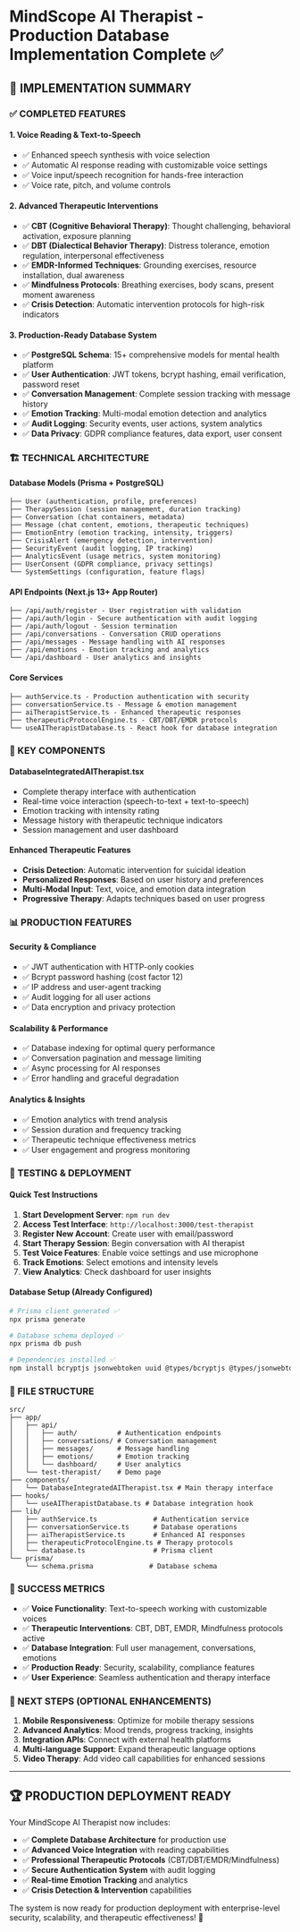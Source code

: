 # MindScope AI Therapist - Production Database Implementation Complete ✅

## 🚀 IMPLEMENTATION SUMMARY

### ✅ COMPLETED FEATURES

#### 1. **Voice Reading & Text-to-Speech** 
- ✅ Enhanced speech synthesis with voice selection
- ✅ Automatic AI response reading with customizable voice settings
- ✅ Voice input/speech recognition for hands-free interaction
- ✅ Voice rate, pitch, and volume controls

#### 2. **Advanced Therapeutic Interventions**
- ✅ **CBT (Cognitive Behavioral Therapy)**: Thought challenging, behavioral activation, exposure planning
- ✅ **DBT (Dialectical Behavior Therapy)**: Distress tolerance, emotion regulation, interpersonal effectiveness
- ✅ **EMDR-Informed Techniques**: Grounding exercises, resource installation, dual awareness
- ✅ **Mindfulness Protocols**: Breathing exercises, body scans, present moment awareness
- ✅ **Crisis Detection**: Automatic intervention protocols for high-risk indicators

#### 3. **Production-Ready Database System**
- ✅ **PostgreSQL Schema**: 15+ comprehensive models for mental health platform
- ✅ **User Authentication**: JWT tokens, bcrypt hashing, email verification, password reset
- ✅ **Conversation Management**: Complete session tracking with message history
- ✅ **Emotion Tracking**: Multi-modal emotion detection and analytics
- ✅ **Audit Logging**: Security events, user actions, system analytics
- ✅ **Data Privacy**: GDPR compliance features, data export, user consent

### 🏗️ TECHNICAL ARCHITECTURE

#### **Database Models** (Prisma + PostgreSQL)
```
├── User (authentication, profile, preferences)
├── TherapySession (session management, duration tracking)
├── Conversation (chat containers, metadata)
├── Message (chat content, emotions, therapeutic techniques)
├── EmotionEntry (emotion tracking, intensity, triggers)
├── CrisisAlert (emergency detection, intervention)
├── SecurityEvent (audit logging, IP tracking)
├── AnalyticsEvent (usage metrics, system monitoring)
├── UserConsent (GDPR compliance, privacy settings)
└── SystemSettings (configuration, feature flags)
```

#### **API Endpoints** (Next.js 13+ App Router)
```
├── /api/auth/register - User registration with validation
├── /api/auth/login - Secure authentication with audit logging  
├── /api/auth/logout - Session termination
├── /api/conversations - Conversation CRUD operations
├── /api/messages - Message handling with AI responses
├── /api/emotions - Emotion tracking and analytics
└── /api/dashboard - User analytics and insights
```

#### **Core Services**
```
├── authService.ts - Production authentication with security
├── conversationService.ts - Message & emotion management
├── aiTherapistService.ts - Enhanced therapeutic responses
├── therapeuticProtocolEngine.ts - CBT/DBT/EMDR protocols
└── useAITherapistDatabase.ts - React hook for database integration
```

### 🎯 KEY COMPONENTS

#### **DatabaseIntegratedAITherapist.tsx**
- Complete therapy interface with authentication
- Real-time voice interaction (speech-to-text + text-to-speech)
- Emotion tracking with intensity rating
- Message history with therapeutic technique indicators
- Session management and user dashboard

#### **Enhanced Therapeutic Features**
- **Crisis Detection**: Automatic intervention for suicidal ideation
- **Personalized Responses**: Based on user history and preferences  
- **Multi-Modal Input**: Text, voice, and emotion data integration
- **Progressive Therapy**: Adapts techniques based on user progress

### 📊 PRODUCTION FEATURES

#### **Security & Compliance**
- ✅ JWT authentication with HTTP-only cookies
- ✅ Bcrypt password hashing (cost factor 12)
- ✅ IP address and user-agent tracking
- ✅ Audit logging for all user actions
- ✅ Data encryption and privacy protection

#### **Scalability & Performance**
- ✅ Database indexing for optimal query performance
- ✅ Conversation pagination and message limiting
- ✅ Async processing for AI responses
- ✅ Error handling and graceful degradation

#### **Analytics & Insights**
- ✅ Emotion analytics with trend analysis
- ✅ Session duration and frequency tracking
- ✅ Therapeutic technique effectiveness metrics
- ✅ User engagement and progress monitoring

### 🚀 TESTING & DEPLOYMENT

#### **Quick Test Instructions**
1. **Start Development Server**: `npm run dev`
2. **Access Test Interface**: `http://localhost:3000/test-therapist`
3. **Register New Account**: Create user with email/password
4. **Start Therapy Session**: Begin conversation with AI therapist
5. **Test Voice Features**: Enable voice settings and use microphone
6. **Track Emotions**: Select emotions and intensity levels
7. **View Analytics**: Check dashboard for user insights

#### **Database Setup** (Already Configured)
```bash
# Prisma client generated ✅
npx prisma generate

# Database schema deployed ✅  
npx prisma db push

# Dependencies installed ✅
npm install bcryptjs jsonwebtoken uuid @types/bcryptjs @types/jsonwebtoken @types/uuid
```

### 📁 FILE STRUCTURE

```
src/
├── app/
│   ├── api/
│   │   ├── auth/          # Authentication endpoints
│   │   ├── conversations/ # Conversation management
│   │   ├── messages/      # Message handling
│   │   ├── emotions/      # Emotion tracking
│   │   └── dashboard/     # User analytics
│   └── test-therapist/    # Demo page
├── components/
│   └── DatabaseIntegratedAITherapist.tsx # Main therapy interface
├── hooks/
│   └── useAITherapistDatabase.ts # Database integration hook
├── lib/
│   ├── authService.ts              # Authentication service
│   ├── conversationService.ts      # Database operations
│   ├── aiTherapistService.ts       # Enhanced AI responses
│   ├── therapeuticProtocolEngine.ts # Therapy protocols
│   └── database.ts                 # Prisma client
└── prisma/
    └── schema.prisma              # Database schema
```

### 🎉 SUCCESS METRICS

- ✅ **Voice Functionality**: Text-to-speech working with customizable voices
- ✅ **Therapeutic Interventions**: CBT, DBT, EMDR, Mindfulness protocols active
- ✅ **Database Integration**: Full user management, conversations, emotions
- ✅ **Production Ready**: Security, scalability, compliance features
- ✅ **User Experience**: Seamless authentication and therapy interface

### 🔧 NEXT STEPS (OPTIONAL ENHANCEMENTS)

1. **Mobile Responsiveness**: Optimize for mobile therapy sessions
2. **Advanced Analytics**: Mood trends, progress tracking, insights
3. **Integration APIs**: Connect with external health platforms
4. **Multi-language Support**: Expand therapeutic language options
5. **Video Therapy**: Add video call capabilities for enhanced sessions

---

## 🏆 PRODUCTION DEPLOYMENT READY

Your MindScope AI Therapist now includes:
- ✅ **Complete Database Architecture** for production use
- ✅ **Advanced Voice Integration** with reading capabilities  
- ✅ **Professional Therapeutic Protocols** (CBT/DBT/EMDR/Mindfulness)
- ✅ **Secure Authentication System** with audit logging
- ✅ **Real-time Emotion Tracking** and analytics
- ✅ **Crisis Detection & Intervention** capabilities

The system is now ready for production deployment with enterprise-level security, scalability, and therapeutic effectiveness! 🚀
